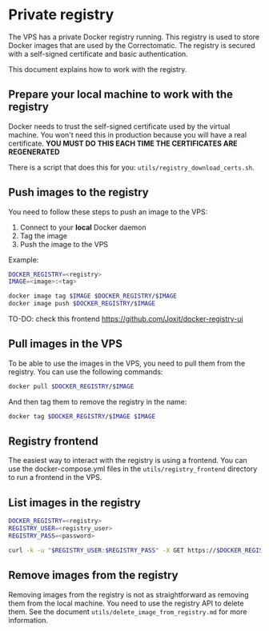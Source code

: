 # Private registry

The VPS has a private Docker registry running. This registry is used to store Docker images that are used by the Correctomatic. The registry is secured with a self-signed certificate and basic authentication.

This document explains how to work with the registry.

## Prepare your local machine to work with the registry

Docker needs to trust the self-signed certificate used by the virtual machine. You won't need this in production because you will have a real certificate. **YOU MUST DO THIS EACH TIME THE CERTIFICATES ARE REGENERATED**

There is a script that does this for you: `utils/registry_download_certs.sh`.

## Push images to the registry

You need to follow these steps to push an image to the VPS:

1) Connect to your **local** Docker daemon
2) Tag the image
3) Push the image to the VPS

Example:
```sh
DOCKER_REGISTRY=<registry>
IMAGE=<image>:<tag>

docker image tag $IMAGE $DOCKER_REGISTRY/$IMAGE
docker image push $DOCKER_REGISTRY/$IMAGE
```


TO-DO: check this frontend
https://github.com/Joxit/docker-registry-ui


## Pull images in the VPS

To be able to use the images in the VPS, you need to pull them from the registry. You can use the following commands:

```sh
docker pull $DOCKER_REGISTRY/$IMAGE
```

And then tag them to remove the registry in the name:
```sh
docker tag $DOCKER_REGISTRY/$IMAGE $IMAGE
```

## Registry frontend

The easiest way to interact with the registry is using a frontend. You can use the docker-compose.yml files in the `utils/registry_frontend` directory to run a frontend in the VPS.

## List images in the registry

```sh
DOCKER_REGISTRY=<registry>
REGISTRY_USER=<registry_user>
REGISTRY_PASS=<password>

curl -k -u "$REGISTRY_USER:$REGISTRY_PASS" -X GET https://$DOCKER_REGISTRY/v2/_catalog
```

## Remove images from the registry

Removing images from the registry is not as straightforward as removing them from the local machine. You need to use the registry API to delete them. See the document `utils/delete_image_from_registry.md` for more information.
